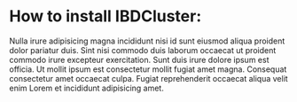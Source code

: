 # How to install IBDCluster:

Nulla irure adipisicing magna incididunt nisi id sunt eiusmod aliqua proident dolor pariatur duis. Sint nisi commodo duis laborum occaecat ut proident commodo irure excepteur exercitation. Sunt duis irure dolore ipsum est officia. Ut mollit ipsum est consectetur mollit fugiat amet magna. Consequat consectetur amet occaecat culpa. Fugiat reprehenderit occaecat aliqua velit enim Lorem et incididunt adipisicing amet.